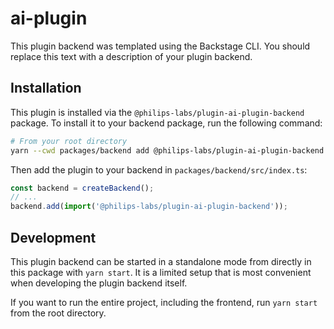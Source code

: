 # ai-plugin

This plugin backend was templated using the Backstage CLI. You should replace this text with a description of your plugin backend.

## Installation

This plugin is installed via the `@philips-labs/plugin-ai-plugin-backend` package. To install it to your backend package, run the following command:

```bash
# From your root directory
yarn --cwd packages/backend add @philips-labs/plugin-ai-plugin-backend
```

Then add the plugin to your backend in `packages/backend/src/index.ts`:

```ts
const backend = createBackend();
// ...
backend.add(import('@philips-labs/plugin-ai-plugin-backend'));
```

## Development

This plugin backend can be started in a standalone mode from directly in this
package with `yarn start`. It is a limited setup that is most convenient when
developing the plugin backend itself.

If you want to run the entire project, including the frontend, run `yarn start` from the root directory.
